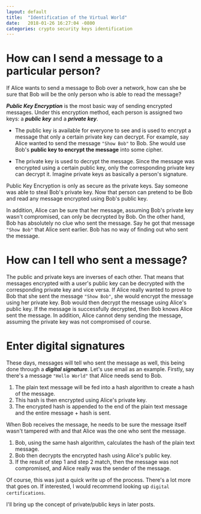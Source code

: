 ```yaml
---
layout: default
title:  "Identification of the Virtual World"
date:   2018-01-26 16:27:04 -0800
categories: crypto security keys identification
---
```


# How can I send a message to a particular person?
If Alice wants to send a message to Bob over a network, how can she be
sure that Bob will be the only person who is able to read the message?

__*Public Key Encryption*__ is the most basic way of sending encrypted messages.
Under this encryption method, each person is assigned two keys: a 
__*public key*__ and a __*private key*__.

* The public key is available for everyone to see and is used to encrypt a 
  message that only a certain private key can decrypt. For example, say Alice 
  wanted to send the message `"Show Bob"` to Bob. She would use Bob's 
  **public key to encrypt the message** into some cipher.

* The private key is used to decrypt the message. Since the message was
  encrypted using a certain public key, only the corresponding private key can
  decrypt it. Imagine private keys as basically a person's signature.

Public Key Encryption is only as secure as the private keys. Say someone was 
able to steal Bob's private key. Now that person can pretend to be Bob and read
any message encrypted using Bob's public key. 

In addition, Alice can be sure that her message, assuming Bob's private key
wasn't compromised, can only be decrypted by Bob. On the other hand, Bob has
absolutely no clue who sent the message. Say he got that message `"Show Bob"` that
Alice sent earlier. Bob has no way of finding out who sent the message. 

# How can I tell who sent a message?
The public and private keys are inverses of each other. That means that messages
encrypted with a user's public key can be decrypted with the corresponding
private key and vice versa. If Alice really wanted to prove to Bob that she sent
the message `"Show Bob"`, she would encrypt the message using her private key.
Bob would then decrypt the message using Alice's public key. If the message is
successfully decrypted, then Bob knows Alice sent the message. In addition,
Alice cannot deny sending the message, assuming the private key was not
compromised of course.

# Enter digital signatures
These days, messages will tell who sent the message as well, this being
done through a __*digital signature*__. Let's use email as an example. Firstly,
say there's a message `"Hello World"` that Alice needs send to Bob. 
1. The plain text message will be fed into a hash algorithm to create a hash 
   of the message.
2. This hash is then encrypted using Alice's private key.
3. The encrypted hash is appended to the end of the plain text message and the 
   entire message + hash is sent.

When Bob receives the message, he needs to be sure the message itself wasn't
tampered with and that Alice was the one who sent the message.
1. Bob, using the same hash algorithm, calculates the hash of the plain text 
   message.
2. Bob then decrypts the encrypted hash using Alice's public key.
3. If the result of step 1 and step 2 match, then the message was not
   compromised, and Alice really was the sender of the message.

Of course, this was just a quick write up of the process. There's a lot more
that goes on. If interested, I would recommend looking up `digital
certifications`.

I'll bring up the concept of private/public keys in later posts.
